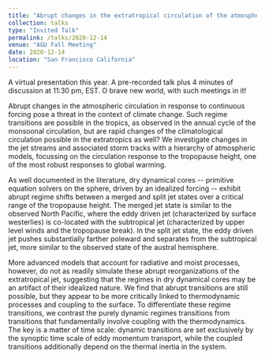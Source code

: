 ```yaml
---
title: "Abrupt changes in the extratropical circulation of the atmosphere: Dynamic vs. Thermodynamic Regimes"
collection: talks
type: "Invited Talk"
permalink: /talks/2020-12-14
venue: "AGU Fall Meeting"
date: 2020-12-14
location: "San Francisco California"
---
```


A virtual presentation this year.  A pre-recorded talk plus 4 minutes of discussion at 11:30 pm, EST.  O brave new world, with such meetings in it!


Abrupt changes in the atmospheric circulation in response to continuous forcing pose a threat in the context of climate change.  Such regime transitions are possible in the tropics, as observed in the annual cycle of the monsoonal circulation, but are rapid changes of the climatological circulation possible in the extratropics as well?  We investigate changes in the jet streams and associated storm tracks with a hierarchy of atmospheric models, focussing on the circulation response to the tropopause height, one of the most robust responses to global warming.

As well documented in the literature, dry dynamical cores -- primitive equation solvers on the sphere, driven by an idealized forcing -- exhibit abrupt regime shifts between a merged and split jet states over a critical range of the tropopause height.  The merged jet state is similar to the observed North Pacific, where the eddy driven jet (characterized by surface westerlies) is co-located with the subtropical jet (characterized by upper level winds and the tropopause break).  In the split jet state, the eddy driven jet pushes substantially farther poleward and separates from the subtropical jet, more similar to the observed state of the austral hemisphere.

More advanced models that account for radiative and moist processes, however, do not as readily simulate these abrupt reorganizations of the extratropical jet, suggesting that the regimes in dry dynamical cores may be an artifact of their idealized nature.  We find that abrupt transitions are still possible, but they appear to be more critically linked to thermodynamic processes and coupling to the surface.  To differentiate these regime transitions, we contrast the purely dynamic regimes transitions from transitions that fundamentally involve coupling with the thermodynamics.   The key is a matter of time scale: dynamic transitions are set exclusively by the synoptic time scale of eddy momentum transport, while the coupled transitions additionally depend on the thermal inertia in the system.

